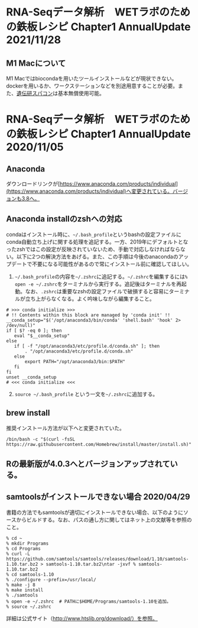 # RNA-Seqデータ解析　WETラボのための鉄板レシピ Chapter1 AnnualUpdate  2021/11/28

## M1 Macについて
M1 Macではbiocondaを用いたツールインストールなどが現状できない。dockerを用いるか、ワークステーションなどを別途用意することが必要。また、[遺伝研スパコン](https://sc.ddbj.nig.ac.jp/)は基本無償使用可能。

# RNA-Seqデータ解析　WETラボのための鉄板レシピ Chapter1 AnnualUpdate  2020/11/05 

## Anaconda

ダウンロードリンクが[https://www.anaconda.com/products/individual](https://www.anaconda.com/products/individual)へ変更されている。バージョンも3.8へ。

## Anaconda installのzshへの対応

condaはインストール時に、`~/.bash_profile`というbashの設定ファイルにconda自動立ち上げに関する処理を追記する。一方、2019年にデフォルトとなったzshではこの設定が反映されていないため、手動で対応しなければならない。以下に2つの解決方法をあげる。また、この手順は今後のanacondaのアップデートで不要になる可能性があるので常にインストール前に確認してほしい。

1. `~/.bash_profile`の内容を`~/.zshrc`に追記する。`~/.zshrc`を編集するには`% open -e ~/.zshrc`をターミナルから実行する。追記後はターミナルを再起動。なお、`.zshrc`は重要なzshの設定ファイルで破損すると容易にターミナルが立ち上がらなくなる。よく吟味しながら編集すること。

```
# >>> conda initialize >>>
# !! Contents within this block are managed by 'conda init' !!
__conda_setup="$('/opt/anaconda3/bin/conda' 'shell.bash' 'hook' 2> /dev/null)"
if [ $? -eq 0 ]; then
   eval "$__conda_setup"
else
   if [ -f "/opt/anaconda3/etc/profile.d/conda.sh" ]; then
       . "/opt/anaconda3/etc/profile.d/conda.sh"
   else
       export PATH="/opt/anaconda3/bin:$PATH"
   fi
fi
unset __conda_setup
# <<< conda initialize <<<
```

2. `source ~/.bash_profile` という一文を`~/.zshrc`に追加する。

## brew install

推奨インストール方法が以下へと変更されていた。

```
/bin/bash -c "$(curl -fsSL https://raw.githubusercontent.com/Homebrew/install/master/install.sh)"
```

## Rの最新版が4.0.3へとバージョンアップされている。

## samtoolsがインストールできない場合 2020/04/29

書籍の方法でもsamtoolsが適切にインストールできない場合、以下のようにソースからビルドする。なお、パスの通し方に関してはネット上の文献等を参照のこと。

```
% cd ~
% mkdir Programs
% cd Programs
% curl -L https://github.com/samtools/samtools/releases/download/1.10/samtools-1.10.tar.bz2 > samtools-1.10.tar.bz2\ntar -jxvf % samtools-1.10.tar.bz2
% cd samtools-1.10
% ./configure --prefix=/usr/local/
% make -j 8
% make install
% ./samtools
% open -e ~/.zshrc  # PATHに$HOME/Programs/samtools-1.10を追加。
% source ~/.zshrc
```

詳細は公式サイト（http://www.htslib.org/download/）を参照。

